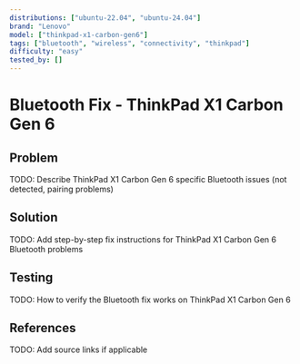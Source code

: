 ```yaml
---
distributions: ["ubuntu-22.04", "ubuntu-24.04"]
brand: "Lenovo"
model: ["thinkpad-x1-carbon-gen6"]
tags: ["bluetooth", "wireless", "connectivity", "thinkpad"]
difficulty: "easy"
tested_by: []
---
```


# Bluetooth Fix - ThinkPad X1 Carbon Gen 6

## Problem

TODO: Describe ThinkPad X1 Carbon Gen 6 specific Bluetooth issues (not detected, pairing problems)

## Solution

TODO: Add step-by-step fix instructions for ThinkPad X1 Carbon Gen 6 Bluetooth problems

## Testing

TODO: How to verify the Bluetooth fix works on ThinkPad X1 Carbon Gen 6

## References

TODO: Add source links if applicable
